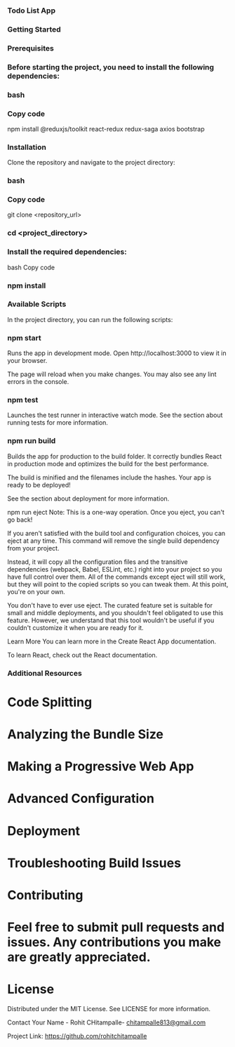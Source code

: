 ### Todo List App
### Getting Started
### Prerequisites
 ### Before starting the project, you need to install the following dependencies:

### bash
### Copy code
npm install @reduxjs/toolkit react-redux redux-saga axios bootstrap
### Installation
Clone the repository and navigate to the project directory:

### bash
### Copy code
git clone <repository_url>
### cd <project_directory>
### Install the required dependencies:

bash
Copy code
### npm install
### Available Scripts
In the project directory, you can run the following scripts:

### npm start
Runs the app in development mode. Open http://localhost:3000 to view it in your browser.

The page will reload when you make changes. You may also see any lint errors in the console.

### npm test
Launches the test runner in interactive watch mode. See the section about running tests for more information.

### npm run build
Builds the app for production to the build folder. It correctly bundles React in production mode and optimizes the build for the best performance.

The build is minified and the filenames include the hashes. Your app is ready to be deployed!

See the section about deployment for more information.

npm run eject
Note: This is a one-way operation. Once you eject, you can't go back!

If you aren't satisfied with the build tool and configuration choices, you can eject at any time. This command will remove the single build dependency from your project.

Instead, it will copy all the configuration files and the transitive dependencies (webpack, Babel, ESLint, etc.) right into your project so you have full control over them. All of the commands except eject will still work, but they will point to the copied scripts so you can tweak them. At this point, you're on your own.

You don't have to ever use eject. The curated feature set is suitable for small and middle deployments, and you shouldn't feel obligated to use this feature. However, we understand that this tool wouldn't be useful if you couldn't customize it when you are ready for it.

Learn More
You can learn more in the Create React App documentation.

To learn React, check out the React documentation.

### Additional Resources
# Code Splitting
# Analyzing the Bundle Size
# Making a Progressive Web App
# Advanced Configuration
# Deployment
# Troubleshooting Build Issues
# Contributing
# Feel free to submit pull requests and issues. Any contributions you make are greatly appreciated.

# License
Distributed under the MIT License. See LICENSE for more information.

Contact
Your Name - Rohit CHitampalle- chitampalle813@gmail.com

Project Link: https://github.com/rohitchitampalle
